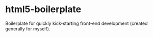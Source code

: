 html5-boilerplate
=================

Boilerplate for quickly kick-starting front-end development (created generally for myself).